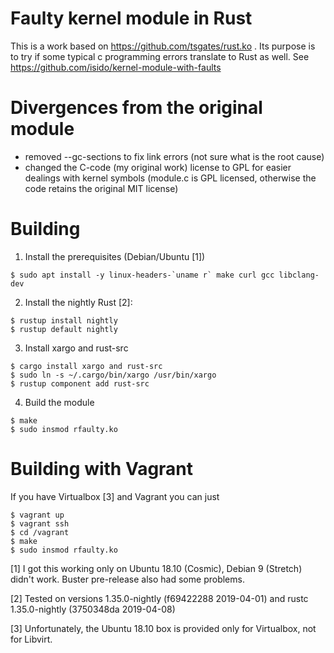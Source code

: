 # Faulty kernel module in Rust

This is a work based on https://github.com/tsgates/rust.ko . Its
purpose is to try if some typical c programming errors translate to
Rust as well. See https://github.com/isido/kernel-module-with-faults

# Divergences from the original module

 - removed --gc-sections to fix link errors (not sure what is the root
   cause)
 - changed the C-code (my original work) license to GPL for easier
   dealings with kernel symbols (module.c is GPL licensed, otherwise
   the code retains the original MIT license)

# Building

 1. Install the prerequisites (Debian/Ubuntu [1])
```
$ sudo apt install -y linux-headers-`uname r` make curl gcc libclang-dev
```

 2. Install the nightly Rust [2]:
```
$ rustup install nightly
$ rustup default nightly
```
 3. Install xargo and rust-src
```
$ cargo install xargo and rust-src
$ sudo ln -s ~/.cargo/bin/xargo /usr/bin/xargo
$ rustup component add rust-src
```
 4. Build the module
```
$ make
$ sudo insmod rfaulty.ko
```

# Building with Vagrant

If you have Virtualbox [3] and Vagrant you can just
```
$ vagrant up
$ vagrant ssh
$ cd /vagrant
$ make
$ sudo insmod rfaulty.ko
```

[1] I got this working only on Ubuntu 18.10 (Cosmic), Debian 9 (Stretch) didn't work. Buster pre-release also had some problems.

[2] Tested on versions 1.35.0-nightly (f69422288 2019-04-01) and rustc 1.35.0-nightly (3750348da 2019-04-08)

[3] Unfortunately, the Ubuntu 18.10 box is provided only for Virtualbox, not for Libvirt.
